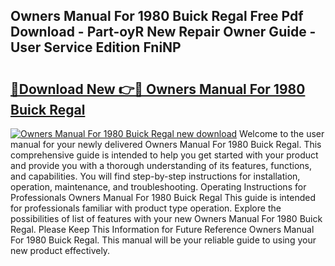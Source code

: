 ## Owners Manual For 1980 Buick Regal Free Pdf Download - Part-oyR New Repair Owner Guide - User Service Edition FniNP

# <h2><a href="http://bc86584.oget.top/?id=Owners+Manual+For+1980+Buick+Regal">🔗Download New 👉🔴 Owners Manual For 1980 Buick Regal</a></h2>

[![Owners Manual For 1980 Buick Regal new download](https://i.imgur.com/5g1atiW.png)](http://bc86584.oget.top/?id=Owners+Manual+For+1980+Buick+Regal)
Welcome to the user manual for your newly delivered Owners Manual For 1980 Buick Regal. This comprehensive guide is intended to help you get started with your product and provide you with a thorough understanding of its features, functions, and capabilities. You will find step-by-step instructions for installation, operation, maintenance, and troubleshooting. Operating Instructions for Professionals Owners Manual For 1980 Buick Regal This guide is intended for professionals familiar with product type operation. Explore the possibilities of list of features with your new Owners Manual For 1980 Buick Regal. Please Keep This Information for Future Reference Owners Manual For 1980 Buick Regal. This manual will be your reliable guide to using your new product effectively.
